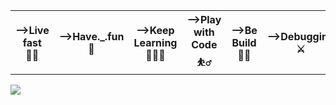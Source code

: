 

<table>
    <tr ><th>-->Live fast 🚴‍♂️ </th>
        <th>-->Have._.fun🕺</th>
        <th>-->Keep Learning👨🏾‍💻</th>
        <th>-->Play with Code⛹️‍♂️</th>
        <th>-->Be Build 🏋️‍♀️</th>
        <th>-->Debugging  ⚔️</th>
        <th>-->Die young ⚰️</th>

        
    
</table>
<img src="https://miro.medium.com/max/1187/1*0FqDC0_r1f5xFz3IywLYRA.jpeg">



